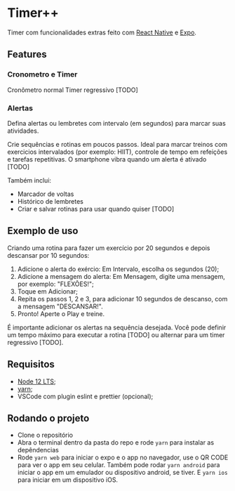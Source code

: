 # Timer++

Timer com funcionalidades extras feito com [React Native](https://reactnative.dev/) e [Expo](https://expo.io/).

## Features

### Cronometro e Timer

Cronômetro normal
Timer regressivo [TODO]

### Alertas

Defina alertas ou lembretes com intervalo (em segundos) para marcar suas atividades.

Crie sequências e rotinas em poucos passos. Ideal para marcar treinos com exercicios intervalados (por exemplo: HIIT), controle de tempo em refeições e tarefas repetitivas. O smartphone vibra quando um alerta é ativado [TODO]

Também inclui:

- Marcador de voltas
- Histórico de lembretes
- Criar e salvar rotinas para usar quando quiser [TODO]

## Exemplo de uso

Criando uma rotina para fazer um exercício por 20 segundos e depois descansar por 10 segundos:

1. Adicione o alerta do exércio: Em Intervalo, escolha os segundos (20);
2. Adicione a mensagem do alerta: Em Mensagem, digite uma mensagem, por exemplo: "FLEXÕES!";
3. Toque em Adicionar;
4. Repita os passos 1, 2 e 3, para adicionar 10 segundos de descanso, com a mensagem "DESCANSAR!".
5. Pronto! Aperte o Play e treine.

É importante adicionar os alertas na sequência desejada. Você pode definir um tempo máximo para executar a rotina [TODO] ou alternar para um timer regressivo [TODO].

## Requisitos

- [Node 12 LTS](https://nodejs.org/en/);
- [yarn](https://classic.yarnpkg.com/en/);
- VSCode com plugin eslint e prettier (opcional);

## Rodando o projeto

- Clone o repositório
- Abra o terminal dentro da pasta do repo e rode `yarn` para instalar as depêndencias
- Rode `yarn web` para iniciar o expo e o app no navegador, use o QR CODE para ver o app em seu celular. Também pode rodar `yarn android` para iniciar o app em um emulador ou dispositivo android, se tiver. E `yarn ios` para iniciar em um dispositivo iOS.
